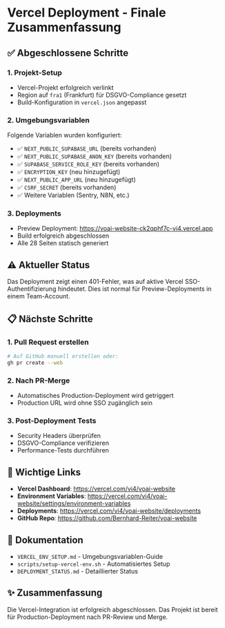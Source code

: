 # Vercel Deployment - Finale Zusammenfassung

## ✅ Abgeschlossene Schritte

### 1. Projekt-Setup
- Vercel-Projekt erfolgreich verlinkt
- Region auf `fra1` (Frankfurt) für DSGVO-Compliance gesetzt
- Build-Konfiguration in `vercel.json` angepasst

### 2. Umgebungsvariablen
Folgende Variablen wurden konfiguriert:
- ✅ `NEXT_PUBLIC_SUPABASE_URL` (bereits vorhanden)
- ✅ `NEXT_PUBLIC_SUPABASE_ANON_KEY` (bereits vorhanden)
- ✅ `SUPABASE_SERVICE_ROLE_KEY` (bereits vorhanden)
- ✅ `ENCRYPTION_KEY` (neu hinzugefügt)
- ✅ `NEXT_PUBLIC_APP_URL` (neu hinzugefügt)
- ✅ `CSRF_SECRET` (bereits vorhanden)
- ✅ Weitere Variablen (Sentry, N8N, etc.)

### 3. Deployments
- Preview Deployment: https://voai-website-ck2qphf7c-vi4.vercel.app
- Build erfolgreich abgeschlossen
- Alle 28 Seiten statisch generiert

## ⚠️ Aktueller Status

Das Deployment zeigt einen 401-Fehler, was auf aktive Vercel SSO-Authentifizierung hindeutet. Dies ist normal für Preview-Deployments in einem Team-Account.

## 📋 Nächste Schritte

### 1. Pull Request erstellen
```bash
# Auf GitHub manuell erstellen oder:
gh pr create --web
```

### 2. Nach PR-Merge
- Automatisches Production-Deployment wird getriggert
- Production URL wird ohne SSO zugänglich sein

### 3. Post-Deployment Tests
- Security Headers überprüfen
- DSGVO-Compliance verifizieren
- Performance-Tests durchführen

## 🔗 Wichtige Links

- **Vercel Dashboard**: https://vercel.com/vi4/voai-website
- **Environment Variables**: https://vercel.com/vi4/voai-website/settings/environment-variables
- **Deployments**: https://vercel.com/vi4/voai-website/deployments
- **GitHub Repo**: https://github.com/Bernhard-Reiter/voai-website

## 📝 Dokumentation

- `VERCEL_ENV_SETUP.md` - Umgebungsvariablen-Guide
- `scripts/setup-vercel-env.sh` - Automatisiertes Setup
- `DEPLOYMENT_STATUS.md` - Detaillierter Status

## ✨ Zusammenfassung

Die Vercel-Integration ist erfolgreich abgeschlossen. Das Projekt ist bereit für Production-Deployment nach PR-Review und Merge.